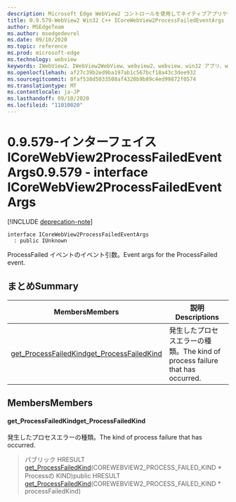 ```yaml
---
description: Microsoft Edge WebView2 コントロールを使用してネイティブアプリケーションに web 技術 (HTML、CSS、JavaScript) を埋め込む
title: 0.9.579-WebView2 Win32 C++ ICoreWebView2ProcessFailedEventArgs
author: MSEdgeTeam
ms.author: msedgedevrel
ms.date: 09/10/2020
ms.topic: reference
ms.prod: microsoft-edge
ms.technology: webview
keywords: IWebView2、IWebView2WebView、webview2、webview、win32 アプリ、win32、edge、ICoreWebView2、ICoreWebView2Controller、browser control、edge html、ICoreWebView2ProcessFailedEventArgs
ms.openlocfilehash: af27c39b2ed9ba197ab1c567bcf18a43c3dee932
ms.sourcegitcommit: 0faf538d5033508af4320b9b89c4ed99872f0574
ms.translationtype: MT
ms.contentlocale: ja-JP
ms.lasthandoff: 09/10/2020
ms.locfileid: "11010020"
---
```

# <span data-ttu-id="e6c1a-104">0.9.579-インターフェイス ICoreWebView2ProcessFailedEventArgs</span><span class="sxs-lookup"><span data-stu-id="e6c1a-104">0.9.579 - interface ICoreWebView2ProcessFailedEventArgs</span></span> 

[!INCLUDE [deprecation-note](../../includes/deprecation-note.md)]

```
interface ICoreWebView2ProcessFailedEventArgs
  : public IUnknown
```

<span data-ttu-id="e6c1a-105">ProcessFailed イベントのイベント引数。</span><span class="sxs-lookup"><span data-stu-id="e6c1a-105">Event args for the ProcessFailed event.</span></span>

## <span data-ttu-id="e6c1a-106">まとめ</span><span class="sxs-lookup"><span data-stu-id="e6c1a-106">Summary</span></span>

 <span data-ttu-id="e6c1a-107">Members</span><span class="sxs-lookup"><span data-stu-id="e6c1a-107">Members</span></span>                        | <span data-ttu-id="e6c1a-108">説明</span><span class="sxs-lookup"><span data-stu-id="e6c1a-108">Descriptions</span></span>
--------------------------------|---------------------------------------------
[<span data-ttu-id="e6c1a-109">get_ProcessFailedKind</span><span class="sxs-lookup"><span data-stu-id="e6c1a-109">get_ProcessFailedKind</span></span>](#get_processfailedkind) | <span data-ttu-id="e6c1a-110">発生したプロセスエラーの種類。</span><span class="sxs-lookup"><span data-stu-id="e6c1a-110">The kind of process failure that has occurred.</span></span>

## <span data-ttu-id="e6c1a-111">Members</span><span class="sxs-lookup"><span data-stu-id="e6c1a-111">Members</span></span>

#### <span data-ttu-id="e6c1a-112">get_ProcessFailedKind</span><span class="sxs-lookup"><span data-stu-id="e6c1a-112">get_ProcessFailedKind</span></span> 

<span data-ttu-id="e6c1a-113">発生したプロセスエラーの種類。</span><span class="sxs-lookup"><span data-stu-id="e6c1a-113">The kind of process failure that has occurred.</span></span>

> <span data-ttu-id="e6c1a-114">パブリック HRESULT [get_ProcessFailedKind](#get_processfailedkind)(COREWEBVIEW2_PROCESS_FAILED_KIND \* Processの KIND)</span><span class="sxs-lookup"><span data-stu-id="e6c1a-114">public HRESULT [get_ProcessFailedKind](#get_processfailedkind)(COREWEBVIEW2_PROCESS_FAILED_KIND \* processFailedKind)</span></span>

